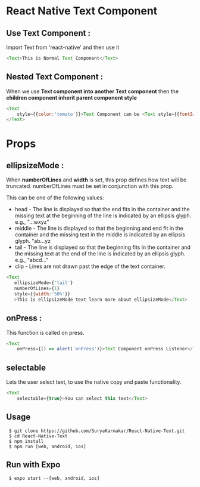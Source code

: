 # React Native Text Component

## Use Text Component : 
<p>Import Text from 'react-native' and then use it </>

```js
<Text>This is Normal Text Component</Text>
```

## Nested Text Component :
<p>When we use <b>Text component into another Text component</b> then the <b>children component inherit parent component style</b> </p>

```js
<Text 
    style={{color:'tomato'}}>Text Component can be <Text style={{fontSize:20, fontWeight:'bold'}}>Nested</Text>
</Text>
```
# Props 

## ellipsizeMode :
<p>When <b>numberOfLines</b> and <b>width</b> is set, this prop defines how text will be truncated. numberOfLines must be set in conjunction with this prop.</p>
<p>This can be one of the following values:</p>
<ul>
<li>head - The line is displayed so that the end fits in the container and the missing text at the beginning of the line is indicated by an ellipsis glyph. e.g., "...wxyz"</li>
<li>middle - The line is displayed so that the beginning and end fit in the container and the missing text in the middle is indicated by an ellipsis glyph. "ab...yz</li>
<li>tail - The line is displayed so that the beginning fits in the container and the missing text at the end of the line is indicated by an ellipsis glyph. e.g., "abcd..."</li>
<li>clip - Lines are not drawn past the edge of the text container.</li>
</ul>
 
 ```js
<Text 
    ellipsizeMode={'tail'}
    numberOfLines={1}
    style={{width:'50%'}}
    >This is ellipsizeMode text learn more about ellipsizeMode</Text>
 ```
## onPress :
<p>This function is called on press.</p>

```js
<Text
    onPress={() => alert('onPress')}>Text Component onPress Listener</Text>
```
## selectable
<p>Lets the user select text, to use the native copy and paste functionality.</p>

```js
<Text
    selectable={true}>You can select this text</Text>
```
## Usage
```
 $ git clone https://github.com/SuryaKarmakar/React-Native-Text.git
 $ cd React-Native-Text
 $ npm install 
 $ npm run [web, android, ios]
```
## Run with Expo 
```
 $ expo start --[web, android, ios]
```

